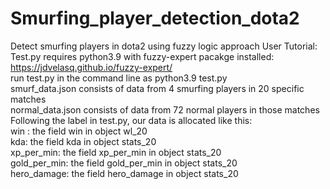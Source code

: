 # Smurfing_player_detection_dota2
Detect smurfing players in dota2 using fuzzy logic approach
User Tutorial:
   Test.py requires python3.9 with fuzzy-expert pacakge installed: https://jdvelasq.github.io/fuzzy-expert/ <br />
   run test.py in the command line as python3.9 test.py<br />
   smurf_data.json consists of data from 4 smurfing players in 20 specific matches<br />
   normal_data.json consists of data from 72 normal players in those matches<br />
   Following the label in test.py, our data is allocated like this:<br />
   win : the field win in object wl_20<br />
   kda: the field kda in object stats_20<br />
   xp_per_min: the field xp_per_min in object stats_20<br />
   gold_per_min: the field gold_per_min in object stats_20<br />
   hero_damage: the field hero_damage in object stats_20<br />
   

